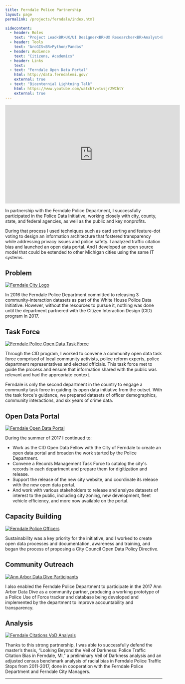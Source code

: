 ```yaml
---
title: Ferndale Police Partnership
layout: page
permalink: /projects/ferndale/index.html

sidecontent:
  - header: Roles
    text: "Project Lead<BR>UX/UI Designer<BR>UX Researcher<BR>Analyst<BR>Information Architect<BR>Copywriter"
  - header: Tools
    text: "ArcGIS<BR>Python/Pandas"   
  - header: Audience
    text: "Citizens, Academics"
  - header: Links
    text: 
  - text: "Ferndale Open Data Portal"
    html: http://data.ferndalemi.gov/
    external: true
  - text: "Bicentennial Lightning Talk"
    html: https://www.youtube.com/watch?v=twzjrZWChtY
    external: true
---
```


<iframe width="560" height="315" src="https://www.youtube.com/embed/twzjrZWChtY" frameborder="0" allow="accelerometer; autoplay; encrypted-media; gyroscope; picture-in-picture" allowfullscreen></iframe>

In partnership with the Ferndale Police Department, I successfully participated in the Police Data Initiative, working closely with city, county, state, and federal agencies, as well as the public and key nonprofits. 

During that process I used techniques such as card sorting and feature-dot voting to design an information architecture that fostered transparency while addressing privacy issues and police safety. I analyzed traffic citation bias and launched an open data portal. And I developed an open source model that could be extended to other Michigan cities using the same IT systems.

## Problem

[![Ferndale City Logo](/projects/ferndale/ferndale_logo_original.png "Ferndale City Logo")](/projects/ferndale/ferndale_logo_original.png)

In 2016 the Ferndale Police Department committed to releasing 3 community-interaction datasets as part of the White House Police Data Initiative. However, without the resources to pursue it, nothing was done until the department partnered with the Citizen Interaction Design (CID) program in 2017.

## Task Force

[![Ferndale Police Open Data Task Force](/projects/ferndale/ferndale_taskforce_original.jpg "Ferndale Police Open Data Task Force")](/projects/ferndale/ferndale_taskforce_original.jpg)

Through the CID program, I worked to convene a community open data task force comprised of local community activists, police reform experts, police department representatives and elected officials. This task force met to guide the process and ensure that information shared with the public was relevant and had the appropriate context. 

Ferndale is only the second department in the country to engage a community task force in guiding its open data initiative from the outset. With the task force's guidance, we prepared datasets of officer demographics, community interactions, and six years of crime data.

## Open Data Portal

[![Ferndale Open Data Portal](/projects/ferndale/ferndale_portal_original.jpg "Ferndale Open Data Portal")](/projects/ferndale/ferndale_portal_original.jpg)

During the summer of 2017 I continued to:

* Work as the CID Open Data Fellow with the City of Ferndale to create an open data portal and broaden the work started by the Police Department. 
* Convene a Records Management Task Force to catalog the city's records in each department and prepare them for digitization and release. 
* Support the release of the new city website, and coordinate its release with the new open data portal. 
* And work with various stakeholders to release and analyze datasets of interest to the public, including city zoning, new development, fleet vehicle efficiency, and more now available on the portal.

## Capacity Building

[![Ferndale Police Officers](/projects/ferndale/ferndale_capacity_original.jpg "Ferndale Police Officers")](/projects/ferndale/ferndale_capacity_original.jpg)

Sustainability was a key priority for the initiative, and I worked to create open data processes and documentation, awareness and training, and began the process of proposing a City Council Open Data Policy Directive.

## Community Outreach

[![Ann Arbor Data Dive Participants](/projects/ferndale/ferndale_community_original.jpg "Ann Arbor Data Dive Participants")](/projects/ferndale/ferndale_community_original.jpg)

I also enabled the Ferndale Police Department to participate in the 2017 Ann Arbor Data Dive as a community partner, producing a working prototype of a Police Use of Force tracker and database being developed and implemented by the department to improve accountability and transparency.

## Analysis

[![Ferndale Citations VoD Analysis](/projects/ferndale/ferndale_analysis_original.png "Ferndale Citations VoD Analysis")](/projects/ferndale/ferndale_analysis_original.png)

Thanks to this strong partnership, I was able to successfully defend the master’s thesis, “Looking Beyond the Veil of Darkness: Police Traffic Citation Bias in Ferndale, MI,” a preliminary Veil of Darkness analysis and an adjusted census benchmark analysis of racial bias in Ferndale Police Traffic Stops from 2011-2017, done in cooperation with the Ferndale Police Department and Ferndale City Managers.

<hr>
